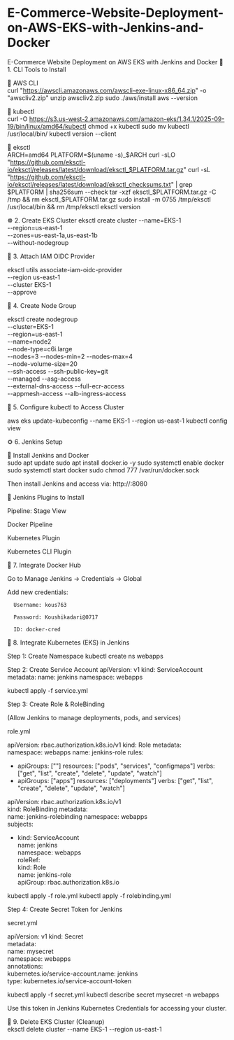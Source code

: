 # E-Commerce-Website-Deployment-on-AWS-EKS-with-Jenkins-and-Docker
E-Commerce Website Deployment on AWS EKS with Jenkins and Docker
🧩 1. CLI Tools to Install

🔹 AWS CLI                                                             
curl "https://awscli.amazonaws.com/awscli-exe-linux-x86_64.zip" -o "awscliv2.zip"
unzip awscliv2.zip
sudo ./aws/install
aws --version

🔹 kubectl                                                                                 
curl -O https://s3.us-west-2.amazonaws.com/amazon-eks/1.34.1/2025-09-19/bin/linux/amd64/kubectl
chmod +x kubectl
sudo mv kubectl /usr/local/bin/
kubectl version --client

🔹 eksctl                
ARCH=amd64
PLATFORM=$(uname -s)_$ARCH
curl -sLO "https://github.com/eksctl-io/eksctl/releases/latest/download/eksctl_$PLATFORM.tar.gz"
curl -sL "https://github.com/eksctl-io/eksctl/releases/latest/download/eksctl_checksums.txt" | grep $PLATFORM | sha256sum --check
tar -xzf eksctl_$PLATFORM.tar.gz -C /tmp && rm eksctl_$PLATFORM.tar.gz
sudo install -m 0755 /tmp/eksctl /usr/local/bin && rm /tmp/eksctl
eksctl version



☸️ 2. Create EKS Cluster
eksctl create cluster --name=EKS-1 \
--region=us-east-1 \
--zones=us-east-1a,us-east-1b \
--without-nodegroup



🧾 3. Attach IAM OIDC Provider

eksctl utils associate-iam-oidc-provider \
--region us-east-1 \
--cluster EKS-1 \
--approve




🧠 4. Create Node Group

eksctl create nodegroup \
--cluster=EKS-1 \
--region=us-east-1 \
--name=node2 \
--node-type=c6i.large \
--nodes=3 --nodes-min=2 --nodes-max=4 \
--node-volume-size=20 \
--ssh-access --ssh-public-key=git \
--managed --asg-access \
--external-dns-access --full-ecr-access \
--appmesh-access --alb-ingress-access



🧭 5. Configure kubectl to Access Cluster


aws eks update-kubeconfig --name EKS-1 --region us-east-1
kubectl config view


⚙️ 6. Jenkins Setup

🔹 Install Jenkins and Docker                    
sudo apt update
sudo apt install docker.io -y
sudo systemctl enable docker
sudo systemctl start docker
sudo chmod 777 /var/run/docker.sock


Then install Jenkins and access via:             http://<EC2-Public-IP>:8080


🔹 Jenkins Plugins to Install

Pipeline: Stage View

Docker Pipeline

Kubernetes Plugin

Kubernetes CLI Plugin



🐳 7. Integrate Docker Hub

Go to Manage Jenkins → Credentials → Global

Add new credentials:

      Username: kous763

      Password: Koushikadari@0717

      ID: docker-cred


🧠 8. Integrate Kubernetes (EKS) in Jenkins

Step 1: Create Namespace
        kubectl create ns webapps


Step 2: Create Service Account
        apiVersion: v1
        kind: ServiceAccount
        metadata:
          name: jenkins
          namespace: webapps


kubectl apply -f service.yml



Step 3: Create Role & RoleBinding

(Allow Jenkins to manage deployments, pods, and services)



role.yml


apiVersion: rbac.authorization.k8s.io/v1
kind: Role
metadata:                                          
  namespace: webapps
  name: jenkins-role
rules:
  - apiGroups: [""]
    resources: ["pods", "services", "configmaps"]
    verbs: ["get", "list", "create", "delete", "update", "watch"]
  - apiGroups: ["apps"]
    resources: ["deployments"]
    verbs: ["get", "list", "create", "delete", "update", "watch"]




apiVersion: rbac.authorization.k8s.io/v1                               
kind: RoleBinding
metadata:                       
  name: jenkins-rolebinding
  namespace: webapps                                          
subjects:                          
  - kind: ServiceAccount                                              
    name: jenkins                           
    namespace: webapps                        
roleRef:                                               
  kind: Role                                    
  name: jenkins-role                             
  apiGroup: rbac.authorization.k8s.io                             




kubectl apply -f role.yml
kubectl apply -f rolebinding.yml


Step 4: Create Secret Token for Jenkins

secret.yml

apiVersion: v1
kind: Secret                
metadata:                    
  name: mysecret                 
  namespace: webapps                 
  annotations:                     
    kubernetes.io/service-account.name: jenkins                  
type: kubernetes.io/service-account-token
                
kubectl apply -f secret.yml
kubectl describe secret mysecret -n webapps



Use this token in Jenkins Kubernetes Credentials for accessing your cluster.


🧼 9. Delete EKS Cluster (Cleanup)                                          
eksctl delete cluster --name EKS-1 --region us-east-1

























